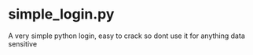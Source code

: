 # simple_login.py
A very simple python login, easy to crack so dont use it for anything data sensitive
